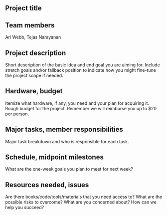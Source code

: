 ## Project title

## Team members
Ari Webb, Tejas Narayanan

## Project description
Short description of the basic idea and end goal you are aiming for. 
Include stretch goals and/or fallback position to indicate how you 
might fine-tune the project scope if needed.

## Hardware, budget
Itemize what hardware, if any, you need and your plan for acquiring it.
Rough budget for the project. Remember we will reimburse you up to $20 per person.

## Major tasks, member responsibilities
Major task breakdown and who is responsible for each task.

## Schedule, midpoint milestones
What are the one-week goals you plan to meet for next week?

## Resources needed, issues
Are there books/code/tools/materials that you need access to? 
What are the possible risks to overcome? What are you concerned about? 
How can we help you succeed?
